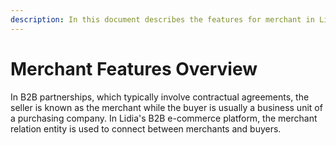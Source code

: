 ```yaml
---
description: In this document describes the features for merchant in Lidia Console.
---
```


# Merchant Features Overview

In B2B partnerships, which typically involve contractual agreements, the seller is known as the merchant while the buyer is usually a business unit of a purchasing company. In Lidia's B2B e-commerce platform, the merchant relation entity is used to connect between merchants and buyers.
